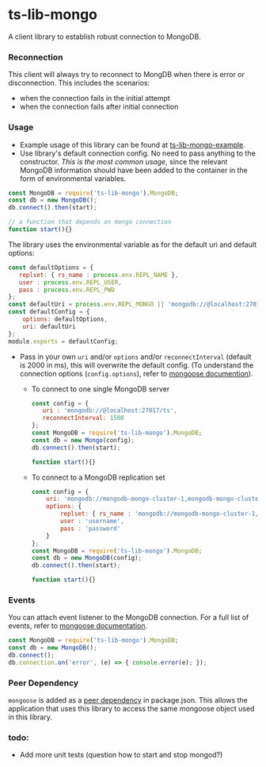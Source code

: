 # ts-lib-mongo

A client library to establish robust connection to MongoDB. 

### Reconnection 
This client will always try to reconnect to MongDB when there is error or disconnection. 
This includes the scenarios:
* when the connection fails in the initial attempt 
* when the connection fails after initial connection

### Usage
* Example usage of this library can be found at [ts-lib-mongo-example](https://github.com/tetrascience/ts-lib-mongo-example). 
* Use library's default connection config. No need to pass anything to the constructor. 
*This is the most common usage*, since the relevant MongoDB information should have been added to the container
in the form of environmental variables. 

```javascript
const MongoDB = require('ts-lib-mongo').MongoDB;
const db = new MongoDB();
db.connect().then(start);

// a function that depends on mongo connection
function start(){}
```

The library uses the environmental variable as for the default uri and default options:
```javascript
const defaultOptions = {
   replset: { rs_name : process.env.REPL_NAME },
   user : process.env.REPL_USER,
   pass : process.env.REPL_PWD
};
const defaultUri = process.env.REPL_MONGO || 'mongodb://@localhost:27017/ts';
const defaultConfig = {
    options: defaultOptions,
    uri: defaultUri
};
module.exports = defaultConfig;
```

* Pass in your own `uri` and/or `options` and/or `reconnectInterval` (default is 2000 in ms), this will overwrite the default config. 
(To understand the connection options (`config.options`), refer to [mongoose documention](http://mongoosejs.com/docs/connections.html)).
 
  * To connect to one single MongoDB server
    ```javascript
    const config = {
       uri : 'mongodb://@localhost:27017/ts',
       reconnectInterval: 1500
    };
    const MongoDB = require('ts-lib-mongo').MongoDB;
    const db = new Mongo(config);
    db.connect().then(start);
    
    function start(){}
    ```

  * To connect to a MongoDB replication set 
    ```javascript
    const config = {
        uri: 'mongodb://mongodb-mongo-cluster-1,mongodb-mongo-cluster-2,mongodb-mongo-cluster-3:27017/ts',
        options: {
            replset: { rs_name : 'mongodb://mongodb-mongo-cluster-1,mongodb-mongo-cluster-2,mongodb-mongo-cluster-3:27017/ts' },
            user : 'username',
            pass : 'password'
        }
    };
    const MongoDB = require('ts-lib-mongo').MongoDB;
    const db = new MongoDB(config);
    db.connect().then(start);
    
    function start(){}
    ```

### Events
You can attach event listener to the MongoDB connection. 
For a full list of events, refer to [mongoose documentation](http://mongoosejs.com/docs/api.html#connection_Connection). 
```javascript
const MongoDB = require('ts-lib-mongo').MongoDB;
const db = new MongoDB();
db.connect();
db.connection.on('error', (e) => { console.error(e); });
```

### Peer Dependency
`mongoose` is added as a [peer dependency](https://nodejs.org/en/blog/npm/peer-dependencies/) in package.json. 
This allows the application that uses this library to access the same mongoose object used in this library. 

### todo: 
* Add more unit tests (question how to start and stop mongod?)
